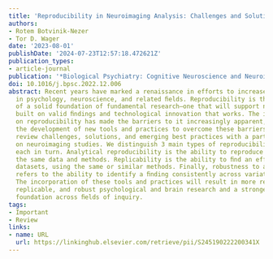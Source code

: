 ```yaml
---
title: 'Reproducibility in Neuroimaging Analysis: Challenges and Solutions'
authors:
- Rotem Botvinik-Nezer
- Tor D. Wager
date: '2023-08-01'
publishDate: '2024-07-23T12:57:18.472621Z'
publication_types:
- article-journal
publication: '*Biological Psychiatry: Cognitive Neuroscience and Neuroimaging*'
doi: 10.1016/j.bpsc.2022.12.006
abstract: Recent years have marked a renaissance in efforts to increase research reproducibility
  in psychology, neuroscience, and related ﬁelds. Reproducibility is the cornerstone
  of a solid foundation of fundamental research—one that will support new theories
  built on valid ﬁndings and technological innovation that works. The increased focus
  on reproducibility has made the barriers to it increasingly apparent, along with
  the development of new tools and practices to overcome these barriers. Here, we
  review challenges, solutions, and emerging best practices with a particular emphasis
  on neuroimaging studies. We distinguish 3 main types of reproducibility, discussing
  each in turn. Analytical reproducibility is the ability to reproduce ﬁndings using
  the same data and methods. Replicability is the ability to ﬁnd an effect in new
  datasets, using the same or similar methods. Finally, robustness to analytical variability
  refers to the ability to identify a ﬁnding consistently across variation in methods.
  The incorporation of these tools and practices will result in more reproducible,
  replicable, and robust psychological and brain research and a stronger scientiﬁc
  foundation across ﬁelds of inquiry.
tags:
- Important
- Review
links:
- name: URL
  url: https://linkinghub.elsevier.com/retrieve/pii/S245190222200341X
---
```

